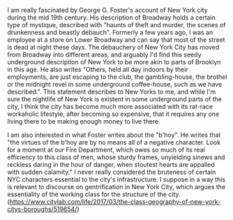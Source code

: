 I am really fascinated by George G. Foster's account of New York city during the mid 19th century. His description of Broadway holds a certain type of mystique, described with "haunts of theft and murder, the scenes of drunkenness and beastly debauch". Formerly a few years ago, I was an employee at a store on Lower Broadway and can say that most of the street is dead at night these days. The debauchery of New York City has moved from Broadway into different areas, and arguably I'd find this seedy underground description of New York to be more akin to parts of Brooklyn in this age. He also writes "Others, held all day indoors by their employments, are just escaping to the club, the gambling-house, the brothel or the midnight revel in some underground coffee-house, such as we have described.". This statement describes to New Yorks to me, and while I'm sure the nightlife of New York is existent in some underground parts of the city, I think the city has become much more associated with its rat-race workaholic lifestyle, after becoming so expensive, that it requires any one living there to be making enough money to live there.

I am also interested in what Foster writes about the "b'hoy". He writes that "the virtues of the b'hoy are by no means all of a negative character. Look for a moment at our Fire Department,
which owes so much of its real efficiency to this class of
men, whose sturdy frames, unyielding sinews and reckless
daring in the hour of danger, when stoutest hearts are appalled
with sudden calamity." I never really considered the bruteness of certain NYC characters essential to the city's infrastructure. I suppose in a way this is relevant to discourse on gentrification in New York City, which argues the essentiality of the working class for the structure of the city. (https://www.citylab.com/life/2017/03/the-class-geography-of-new-york-citys-boroughs/519654/)
